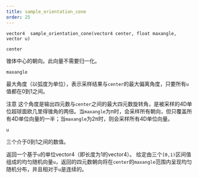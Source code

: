 ```yaml
---
title: sample_orientation_cone
order: 25
---
```

`vector4  sample_orientation_cone(vector4 center, float maxangle, vector u)`

`center`

锥体中心的朝向。此向量不需要归一化。

`maxangle`

最大角度（以弧度为单位），表示采样结果与`center`的最大偏离角度，只要所有`u`值都在0到1之间。

注意
这个角度是输出四元数与`center`之间的最大四元数旋转角，是被采样的4D单位超球面欧几里得锥角的两倍。当`maxangle`为π时，会采样所有朝向，但只覆盖所有4D单位向量的一半；当`maxangle`为2π时，则会采样所有4D单位向量。

`u`

三个介于0到1之间的数值。

返回一个基于`u`的单位vector4（即长度为1的vector4）。
给定由三个`[0,1)`区间值组成的均匀随机向量`u`，返回的四元数朝向将在`center`的`maxangle`范围内呈现均匀随机分布，并且相对于`u`是连续的。
